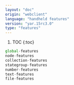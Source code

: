 ```yaml
---
layout: "doc"
origin: "webclient"
language: "handheld features"
version: "yar.15rc3.0"
type: "features"
---
```


1. TOC
{:toc}

```js
global-features
node-features
collection-features
stategroup-features
number-features
text-features
file-features
```
